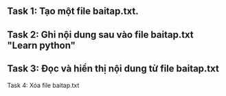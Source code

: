 Task 1: Tạo một file baitap.txt.
------------------------
Task 2: Ghi nội dung sau vào file baitap.txt
"Learn python"
-----------------
Task 3: Đọc và hiển thị nội dung
từ file baitap.txt
-------
Task 4: Xóa file baitap.txt
